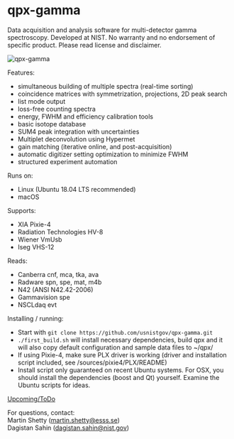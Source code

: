 # qpx-gamma

Data acquisition and analysis software for multi-detector gamma spectroscopy.
Developed at NIST. No warranty and no endorsement of specific product. Please read license and disclaimer.

![qpx-gamma](screenshot.png)

Features:
* simultaneous building of multiple spectra (real-time sorting)
* coincidence matrices with symmetrization, projections, 2D peak search
* list mode output
* loss-free counting spectra
* energy, FWHM and efficiency calibration tools
* basic isotope database
* SUM4 peak integration with uncertainties
* Multiplet deconvolution using Hypermet
* gain matching (iterative online, and post-acquisition)
* automatic digitizer setting optimization to minimize FWHM
* structured experiment automation

Runs on:
* Linux (Ubuntu 18.04 LTS recommended)
* macOS

Supports:
* XIA Pixie-4
* Radiation Technologies HV-8
* Wiener VmUsb
* Iseg VHS-12

Reads:
* Canberra cnf, mca, tka, ava
* Radware spn, spe, mat, m4b
* N42 (ANSI N42.42-2006)
* Gammavision spe
* NSCLdaq evt

Installing / running:
* Start with `git clone https://github.com/usnistgov/qpx-gamma.git`
* `./first_build.sh` will install necessary dependencies, build qpx and 
it will also copy default configuration and sample data files to ~/qpx/
* If using Pixie-4, make sure PLX driver is working (driver and installation script included, see /sources/pixie4/PLX/README)
* Install script only guaranteed on recent Ubuntu systems. For OSX, you should install the dependencies (boost and Qt) yourself. Examine the Ubuntu scripts for ideas.

[Upcoming/ToDo](https://trello.com/b/YKb96auO/qpx-todo-list)

For questions, contact:
<br>   Martin Shetty (martin.shetty@esss.se)
<br>   Dagistan Sahin (dagistan.sahin@nist.gov)
